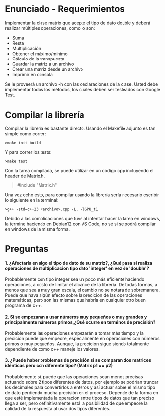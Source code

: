 # Enunciado - Requerimientos
Implementar la clase matrix que acepte el tipo de dato double y deberá realizar múltiples operaciones, como lo son:
+ Suma
+ Resta
+ Multiplicación
+ Obtener el máximo/mínimo
+ Cálculo de la transpuesta
+ Guardar la matriz a un archivo
+ Crear una matriz desde un archivo
+ Imprimir en consola

Se le proveerá un archivo -h con las declaraciones de la clase. Usted debe implementar todos los métodos, los cuales deben ser testeados con Google Test.
# Compilar la librería
Compilar la librería es bastante directo. Usando el Makefile adjunto es tan simple como correr:  

    >make init build

Y para correr los tests:

    >make test

Con la tarea compilada, se puede utilizar en un código cpp incluyendo el header de Matrix.h.

>#include "Matrix.h" 

Una vez echo esto, para compilar usando la librería sería necesario escribir lo siguiente en la terminal:

    >g++ -std=c++23 <archivo>.cpp -L. -lGPU_t1

Debido a las complicaciones que tuve al intentar hacer la tarea en windows, la termine haciendo en Debian12 con VS Code, no sé si se podrá compilar en windows de la misma forma.

# Preguntas
#### 1. ¿Afectaría en algo el tipo de dato de su matriz?, ¿Qué pasa si realiza operaciones de multiplicacion tipo dato 'integer' en vez de 'double'?
Probablemente con tipo integer sea un poco más eficiente haciendo operaciones, a costo de limitar el alcance de la librería. De todas formas, a menos que sea a muy gran escala, el cambio no se notara de sobremanera. Puede que haya algún efecto sobre la precicion de las operaciones matemáticas, pero son las mismas que habría en cualquier otro buen programa de c++.
#### 2. Si se empezaran a usar números muy pequeños o muy grandes y principalmente números primos,¿Qué ocurre en terminos de precisión?
Probablemente las operaciones empezarán a tomar más tiempo y la precicion puede que empeore, especialmente en operaciones con números primos o muy pequeños. Aunque, la precicion sigue siendo totalmente dependiente de como c++ maneje los valores.
#### 3. ¿Puede haber problemas de precisión si se comparan dos matrices idénticas pero con diferente tipo? (Matrix p1 == p2)
Probablemente si, puede que las operaciones sean menos precisas actuando sobre 2 tipos diferentes de datos, por ejemplo se podrían truncar los decimales para convertirlos a enteros y así actuar sobre el mismo tipo de dato perdiendo mucha precisión en el proceso. Depende de la forma en que esté implementada la operacion entre tipos de datos que tan preciso llega a ser, pero definitivamente está la posibilidad de que empeore la calidad de la respuesta al usar dos tipos diferentes.